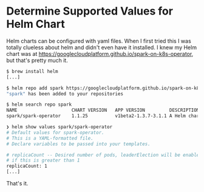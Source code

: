 # Determine Supported Values for Helm Chart

Helm charts can be configured with yaml files. 
When I first tried this I was totally clueless about helm and didn't even have it installed.
I knew my Helm chart was at https://googlecloudplatform.github.io/spark-on-k8s-operator, but that's pretty much it.

```bash
$ brew install helm
[...]

$ helm repo add spark https://googlecloudplatform.github.io/spark-on-k8s-operator
"spark" has been added to your repositories

$ helm search repo spark
NAME                	CHART VERSION	APP VERSION        	DESCRIPTION
spark/spark-operator	1.1.25       	v1beta2-1.3.7-3.1.1	A Helm chart for Spark on Kubernetes operato

❯ helm show values spark/spark-operator
# Default values for spark-operator.
# This is a YAML-formatted file.
# Declare variables to be passed into your templates.

# replicaCount -- Desired number of pods, leaderElection will be enabled
# if this is greater than 1
replicaCount: 1
[...]
```

That's it.



